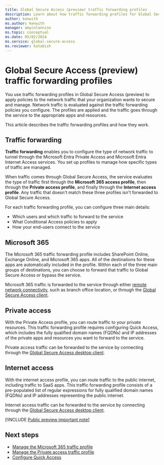 ```yaml
---
title: Global Secure Access (preview) traffic forwarding profiles
description: Learn about how traffic forwarding profiles for Global Secure Access (preview) streamline how you route traffic through your network.
author: kenwith
ms.author: kenwith
manager: amycolannino
ms.topic: conceptual
ms.date: 05/02/2024
ms.service: global-secure-access
ms.reviewer: katabish
---
```


# Global Secure Access (preview) traffic forwarding profiles

You use traffic forwarding profiles in Global Secure Access (preview) to apply policies to the network traffic that your organization wants to secure and manage. Network traffic is evaluated against the traffic forwarding policies you configure. The profiles are applied and the traffic goes through the service to the appropriate apps and resources. 

This article describes the traffic forwarding profiles and how they work.

## Traffic forwarding

**Traffic forwarding** enables you to configure the type of network traffic to tunnel through the Microsoft Entra Private Access and Microsoft Entra Internet Access services. You set up profiles to manage how specific types of traffic are managed. 

When traffic comes through Global Secure Access, the service evaluates the type of traffic first through the **Microsoft 365 access profile**,  then through the **Private access profile**, and finally through the **Internet access profile**. Any traffic that doesn't match these three profiles isn't forwarded to Global Secure Access. 

For each traffic forwarding profile, you can configure three main details:

- Which users and which traffic to forward to the service
- What Conditional Access policies to apply
- How your end-users connect to the service

## Microsoft 365

The Microsoft 365 traffic forwarding profile includes SharePoint Online, Exchange Online, and Microsoft 365 apps. All of the destinations for these apps are automatically included in the profile. Within each of the three main groups of destinations, you can choose to forward that traffic to Global Secure Access or bypass the service. 

Microsoft 365 traffic is forwarded to the service through either [remote network connectivity](concept-remote-network-connectivity.md), such as branch office location, or through the [Global Secure Access client](how-to-install-windows-client.md).

## Private access

With the Private Access profile, you can route traffic to your private resources. This traffic forwarding profile requires configuring Quick Access, which includes the fully qualified domain names (FQDNs) and IP addresses of the private apps and resources you want to forward to the service. 

Private access traffic can be forwarded to the service by connecting through the [Global Secure Access desktop client](how-to-install-windows-client.md).

## Internet access

With the internet access profile, you can route traffic to the public internet, including traffic to SaaS apps. This traffic forwarding profile consists of a pre-populated list of regular expressions for fully qualified domain names (FQDNs) and IP addresses representing the public internet. 

Internet access traffic can be forwarded to the service by connecting through the [Global Secure Access desktop client](how-to-install-windows-client.md).

[!INCLUDE [Public preview important note](./includes/public-preview-important-note.md)]

## Next steps

- [Manage the Microsoft 365 traffic profile](how-to-manage-microsoft-365-profile.md)
- [Manage the Private access traffic profile](how-to-manage-private-access-profile.md)
- [Configure Quick Access](how-to-configure-quick-access.md)
